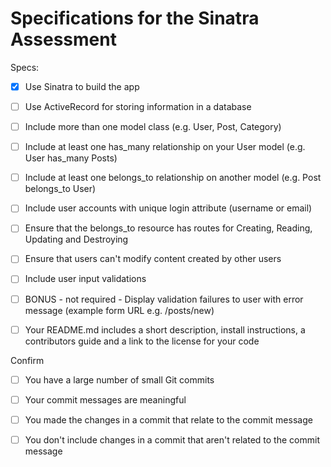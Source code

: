 # Specifications for the Sinatra Assessment

Specs:
- [x] Use Sinatra to build the app

- [ ] Use ActiveRecord for storing information in a database

- [ ] Include more than one model class (e.g. User, Post, Category)

- [ ] Include at least one has_many relationship on your User model (e.g. User has_many Posts)

- [ ] Include at least one belongs_to relationship on another model (e.g. Post belongs_to User)

- [ ] Include user accounts with unique login attribute (username or email)

- [ ] Ensure that the belongs_to resource has routes for Creating, Reading, Updating and Destroying

- [ ] Ensure that users can't modify content created by other users

- [ ] Include user input validations

- [ ] BONUS - not required - Display validation failures to user with error message (example form URL e.g. /posts/new)

- [ ] Your README.md includes a short description, install instructions, a contributors guide and a link to the license for your code


Confirm
- [ ] You have a large number of small Git commits

- [ ] Your commit messages are meaningful

- [ ] You made the changes in a commit that relate to the commit message

- [ ] You don't include changes in a commit that aren't related to the commit message